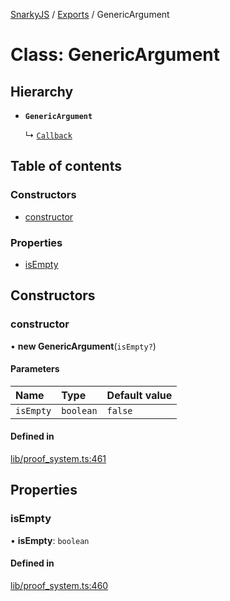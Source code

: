 [SnarkyJS](../README.md) / [Exports](../modules.md) / GenericArgument

# Class: GenericArgument

## Hierarchy

- **`GenericArgument`**

  ↳ [`Callback`](Callback.md)

## Table of contents

### Constructors

- [constructor](GenericArgument.md#constructor)

### Properties

- [isEmpty](GenericArgument.md#isempty)

## Constructors

### constructor

• **new GenericArgument**(`isEmpty?`)

#### Parameters

| Name | Type | Default value |
| :------ | :------ | :------ |
| `isEmpty` | `boolean` | `false` |

#### Defined in

[lib/proof_system.ts:461](https://github.com/o1-labs/snarkyjs/blob/5a945ad8/src/lib/proof_system.ts#L461)

## Properties

### isEmpty

• **isEmpty**: `boolean`

#### Defined in

[lib/proof_system.ts:460](https://github.com/o1-labs/snarkyjs/blob/5a945ad8/src/lib/proof_system.ts#L460)
